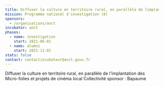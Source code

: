 ```yaml
---
title: Diffuser la culture en territoire rural, en parallèle de limplantation des Micro-folies et projets de cinéma local
mission: Programme national d'investigation (8)
sponsors:
  - /organisations/anct
incubator: anct
phases:
  - name: investigation
    start: 2021-06-01
  - name: alumni
    start: 2021-11-01
stats: false
contact: contactincubateur@anct.gouv.fr
---
```

Diffuser la culture en territoire rural, en parallèle de l'implantation des Micro-folies et projets de cinéma local
Collectivité sponsor : Bapaume
